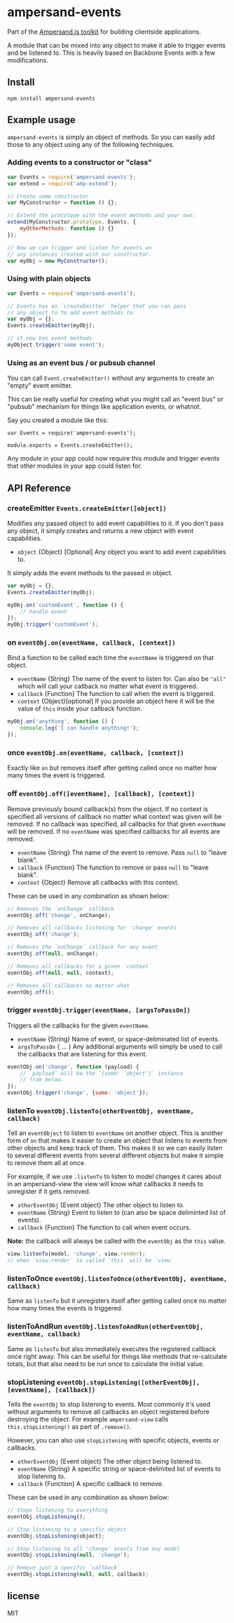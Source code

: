 # ampersand-events

<!-- starthide -->
Part of the [Ampersand.js toolkit](http://ampersandjs.com) for building clientside applications.
<!-- endhide -->

A module that can be mixed into any object to make it able to trigger events and be listened to. This is heavily based on Backbone Events with a few modifications.

## Install

```
npm install ampersand-events
```

## Example usage

`ampersand-events` is simply an object of methods. So you can easily add those to any object using any of the following techniques.


### Adding events to a constructor or "class"

```javascript
var Events = require('ampersand-events');
var extend = require('amp-extend');

// Create some constructor
var MyConstructor = function () {};

// Extend the prototype with the event methods and your own:
extend(MyConstructor.prototype, Events, {
    myOtherMethods: function () {}
});

// Now we can trigger and listen for events on
// any instances created with our constructor.
var myObj = new MyConstructor();
```

### Using with plain objects

```javascript
var Events = require('ampersand-events');

// Events has an `createEmitter` helper that you can pass
// any object to to add event methods to.
var myObj = {};
Events.createEmitter(myObj);

// it now has event methods
myObject.trigger('some event');
```

### Using as an event bus / or pubsub channel

You can call `Event.createEmitter()` without any arguments to create an "empty" event emitter.

This can be really useful for creating what you might call an "event bus" or "pubsub" mechanism for things like application events, or whatnot.

Say you created a module like this:

```
var Events = require('ampersand-events');

module.exports = Events.createEmitter();
```

Any module in your app could now require this module and trigger events that other modules in your app could listen for.

## API Reference

### createEmitter `Events.createEmitter([object])`

Modifies any passed object to add event capabilities to it. If you don't pass any object, it simply creates and returns a new object with event capabilities.

* `object` {Object} [Optional] Any object you want to add event capabilities to.

It simply adds the event methods to the passed in object.

```javascript
var myObj = {};
Events.createEmitter(myObj);

myObj.on('customEvent', function () {
    // handle event
});
myObj.trigger('customEvent');
```

### on `eventObj.on(eventName, callback, [context])`

Bind a function to be called each time the `eventName` is triggered on that object.

* `eventName` {String} The name of the event to listen for. Can also be `"all"` which will call your callback no matter what event is triggered.
* `callback` {Function} The function to call when the event is triggered.
* `context` {Object}[optional] If you provide an object here it will be the value of `this` inside your callback function.

```javascript
myObj.on('anything', function () {
    console.log('I can handle anything!');
});
```

### once `eventObj.on(eventName, callback, [context])`

Exactly like `on` but removes itself after getting called once no matter how many times the event is triggered.

### off `eventObj.off([eventName], [callback], [context])`

Remove previously bound callback(s) from the object. If no context is specified all versions of callback no matter what context was given will be removed. If no callback was specified, all callbacks for that given `eventName` will be removed. If no `eventName` was specified callbacks for all events are removed.

* `eventName` {String} The name of the event to remove. Pass `null` to "leave blank". 
* `callback` {Function} The function to remove or pass `null` to "leave blank".
* `context` {Object} Remove all callbacks with this context.

These can be used in any combination as shown below:

```javascript
// Removes the `onChange` callback
eventObj.off('change', onChange);

// Removes all callbacks listening for 'change' events
eventObj.off('change');

// Removes the `onChange` callback for any event
eventObj.off(null, onChange);

// Removes all callbacks for a given `context`
eventObj.off(null, null, context);

// Removes all callbacks no matter what
eventObj.off();
```

### trigger `eventObj.trigger(eventName, [argsToPassOn])`

Triggers all the callbacks for the given `eventName`.

* `eventName` {String} Name of event, or space-deliminated list of events.
* `argsToPassOn` { ... } Any additional arguments will simply be used to call the callbacks that are listening for this event.

```javascript
eventObj.on('change', function (payload) {
    // `payload` will be the `{some: 'object'}` instance
    // from below.
});
eventObj.trigger('change', {some: 'object'});
```

### listenTo `eventObj.listenTo(otherEventObj, eventName, callback)`

Tell an `eventObject` to listen to `eventName` on another object. This is another form of `on` that makes it easier to create an object that listens to events from other objects and keep track of them. This makes it so we can easily listen to several different events from several different objects but make it simple to remove them all at once. 

For example, if we use `.listenTo` to listen to model changes it cares about in an ampersand-view the view will know what callbacks it needs to unregister if it gets removed.

* `otherEventObj` {Event object} The other object to listen to.
* `eventName` {String} Event to listen to (can also be space deliminted list of events).
* `callback` {Function} The function to call when event occurs.

**Note:** the callback will always be called with the `eventObj` as the `this` value.

```javascript
view.listenTo(model, 'change', view.render);
// when `view.render` is called `this` will be `view`
```

### listenToOnce `eventObj.listenToOnce(otherEventObj, eventName, callback)`

Same as `listenTo` but it unregisters itself after getting called once no matter how many times the events is triggered.

### listenToAndRun `eventObj.listenToAndRun(otherEventObj, eventName, callback)`

Same as `listenTo` but also immediately executes the registered callback once right away. This can be useful for things like methods that re-calculate totals, but that also need to be run once to calculate the initial value.

### stopListening `eventObj.stopListening([otherEventObj], [eventName], [callback])`

Tells the `eventObj` to stop listening to events. Most commonly it's used without arguments to remove all callbacks an object registered before destroying the object. For example `ampersand-view` calls `this.stopListening()` as part of `.remove()`. 

However, you can also use `stopListening` with specific objects, events or callbacks.

* `otherEventObj` {Event object} The other object being listened to.
* `eventName` {String} A specific string or space-delimited list of events to stop listening to.
* `callback` {Function} A specific callback to remove.

These can be used in any combination as shown below:

```javascript
// Stops listening to everything
eventObj.stopListening();

// Stop listening to a specific object
eventObj.stopListening(object);

// Stop listening to all 'change' events from any model
eventObj.stopListening(null, 'change');

// Remove just a specific `callback`
eventObj.stopListening(null, null, callback);
```

## license

MIT


